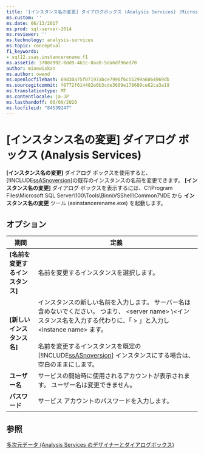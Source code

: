 ```yaml
---
title: '[インスタンス名の変更] ダイアログボックス (Analysis Services) |Microsoft Docs'
ms.custom: ''
ms.date: 06/13/2017
ms.prod: sql-server-2014
ms.reviewer: ''
ms.technology: analysis-services
ms.topic: conceptual
f1_keywords:
- sql12.ssas.instancerename.f1
ms.assetid: 3708d992-8dd9-461c-8aa0-5da6df96ed70
author: minewiskan
ms.author: owend
ms.openlocfilehash: 69d30a75f07197abce7990f6c55299a6064969db
ms.sourcegitcommit: f0772f614482e0b3cde3609e178689ce62ca3a19
ms.translationtype: MT
ms.contentlocale: ja-JP
ms.lasthandoff: 06/09/2020
ms.locfileid: "84539247"
---
```

# <a name="rename-instance-dialog-box-analysis-services"></a>[インスタンス名の変更] ダイアログ ボックス (Analysis Services)
  **[インスタンス名の変更]** ダイアログ ボックスを使用すると、 [!INCLUDE[ssASnoversion](../includes/ssasnoversion-md.md)]の既存のインスタンスの名前を変更できます。 **[インスタンス名の変更]** ダイアログ ボックスを表示するには、C:\Program Files\Microsoft SQL Server\100\Tools\Binn\VSShell\Common7\IDE から **インスタンス名の変更** ツール (asinstancerename.exe) を起動します。  
  
## <a name="options"></a>オプション  
  
|期間|定義|  
|----------|----------------|  
|**[名前を変更するインスタンス]**|名前を変更するインスタンスを選択します。|  
|**[新しいインスタンス名]**|インスタンスの新しい名前を入力します。 サーバー名は含めないでください。 つまり、 \<server name> \\<インスタンス名を入力する代わりに、「 \> 」と入力し \<instance name> ます。<br /><br /> 名前を変更するインスタンスを既定の [!INCLUDE[ssASnoversion](../includes/ssasnoversion-md.md)] インスタンスにする場合は、空白のままにします。|  
|**ユーザー名**|サービスの開始時に使用されるアカウントが表示されます。 ユーザー名は変更できません。|  
|**パスワード**|サービス アカウントのパスワードを入力します。|  
  
## <a name="see-also"></a>参照  
 [多次元データ &#40;Analysis Services のデザイナーとダイアログボックス&#41;](analysis-services-designers-and-dialog-boxes-multidimensional-data.md)  
  
  
